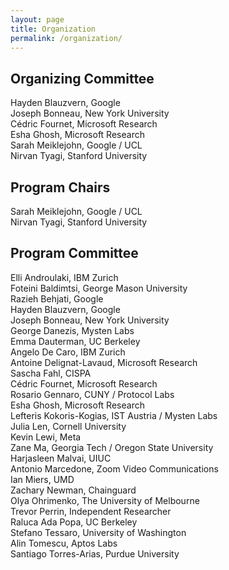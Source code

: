 ```yaml
---
layout: page
title: Organization
permalink: /organization/
---
```


## Organizing Committee

Hayden Blauzvern, Google\
Joseph Bonneau, New York University\
Cédric Fournet, Microsoft Research\
Esha Ghosh, Microsoft Research\
Sarah Meiklejohn, Google / UCL\
Nirvan Tyagi, Stanford University

## Program Chairs
Sarah Meiklejohn, Google / UCL\
Nirvan Tyagi, Stanford University

## Program Committee

Elli Androulaki, IBM Zurich\
Foteini Baldimtsi, George Mason University\
Razieh Behjati, Google\
Hayden Blauzvern, Google\
Joseph Bonneau, New York University\
George Danezis, Mysten Labs\
Emma Dauterman, UC Berkeley\
Angelo De Caro, IBM Zurich\
Antoine Delignat-Lavaud, Microsoft Research\
Sascha Fahl, CISPA\
Cédric Fournet, Microsoft Research\
Rosario Gennaro, CUNY / Protocol Labs\
Esha Ghosh, Microsoft Research\
Lefteris Kokoris-Kogias, IST Austria / Mysten Labs\
Julia Len, Cornell University\
Kevin Lewi, Meta\
Zane Ma, Georgia Tech / Oregon State University\
Harjasleen Malvai, UIUC\
Antonio Marcedone, Zoom Video Communications\
Ian Miers, UMD\
Zachary Newman, Chainguard\
Olya Ohrimenko, The University of Melbourne\
Trevor Perrin, Independent Researcher\
Raluca Ada Popa, UC Berkeley\
Stefano Tessaro, University of Washington\
Alin Tomescu, Aptos Labs\
Santiago Torres-Arias, Purdue University
